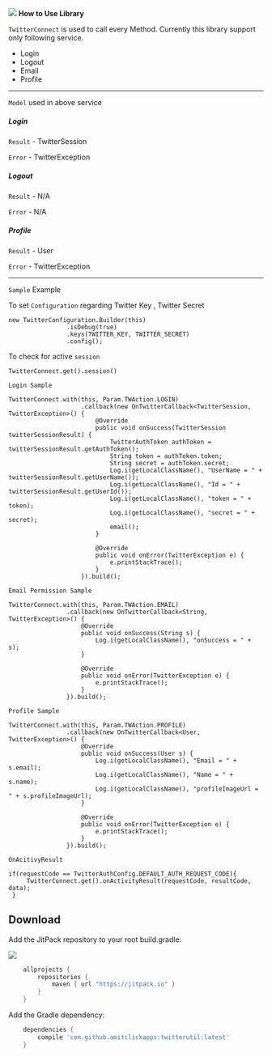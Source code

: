 ![](https://jitpack.io/v/amitclickapps/twitterutil.svg?style=flat-square)
**How to Use Library**


`TwitterConnect` is used to call every Method.
Currently this library support only following service.
- Login
- Logout
- Email
- Profile

----
`Model` used in above service



##### Login

  `Result` - TwitterSession

  `Error` - TwitterException

##### Logout

`Result` - N/A

`Error` - N/A

##### Profile

`Result` - User

`Error` - TwitterException


----

`Sample` Example

To set `Configuration` regarding Twitter Key , Twitter Secret

```
new TwitterConfiguration.Builder(this)
                .isDebug(true)
                .keys(TWITTER_KEY, TWITTER_SECRET)
                .config();
```

To check for active `session`

```
TwitterConnect.get().session()
```

`Login Sample`

```
TwitterConnect.with(this, Param.TWAction.LOGIN)
                    .callback(new OnTwitterCallback<TwitterSession, TwitterException>() {
                        @Override
                        public void onSuccess(TwitterSession twitterSessionResult) {
                            TwitterAuthToken authToken = twitterSessionResult.getAuthToken();
                            String token = authToken.token;
                            String secret = authToken.secret;
                            Log.i(getLocalClassName(), "UserName = " + twitterSessionResult.getUserName());
                            Log.i(getLocalClassName(), "Id = " + twitterSessionResult.getUserId());
                            Log.i(getLocalClassName(), "token = " + token);
                            Log.i(getLocalClassName(), "secret = " + secret);
                            email();
                        }

                        @Override
                        public void onError(TwitterException e) {
                            e.printStackTrace();
                        }
                    }).build();
```

`Email Permission Sample`

```
TwitterConnect.with(this, Param.TWAction.EMAIL)
                .callback(new OnTwitterCallback<String, TwitterException>() {
                    @Override
                    public void onSuccess(String s) {
                        Log.i(getLocalClassName(), "onSuccess = " + s);
                    }

                    @Override
                    public void onError(TwitterException e) {
                        e.printStackTrace();
                    }
                }).build();
```

`Profile Sample`

```
TwitterConnect.with(this, Param.TWAction.PROFILE)
                .callback(new OnTwitterCallback<User, TwitterException>() {
                    @Override
                    public void onSuccess(User s) {
                        Log.i(getLocalClassName(), "Email = " + s.email);
                        Log.i(getLocalClassName(), "Name = " + s.name);
                        Log.i(getLocalClassName(), "profileImageUrl = " + s.profileImageUrl);
                    }

                    @Override
                    public void onError(TwitterException e) {
                        e.printStackTrace();
                    }
                }).build();
```

`OnAcitivyResult`

```
if(requestCode == TwitterAuthConfig.DEFAULT_AUTH_REQUEST_CODE){
     TwitterConnect.get().onActivityResult(requestCode, resultCode, data);
 }
```

Download
--------
Add the JitPack repository to your root build.gradle:

![](https://jitpack.io/v/amitclickapps/twitterutil.svg?style=flat-square)


```groovy
	allprojects {
		repositories {
			maven { url "https://jitpack.io" }
		}
	}
```
Add the Gradle dependency:
```groovy
	dependencies {
		compile 'com.github.amitclickapps:twitterutil:latest'
	}
```